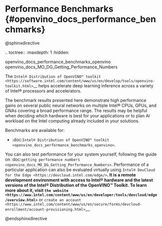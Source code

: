 # Performance Benchmarks {#openvino_docs_performance_benchmarks}

@sphinxdirective

.. toctree::
   :maxdepth: 1
   :hidden:

   openvino_docs_performance_benchmarks_openvino
   openvino_docs_MO_DG_Getting_Performance_Numbers


The `Intel® Distribution of OpenVINO™ toolkit <https://software.intel.com/content/www/us/en/develop/tools/openvino-toolkit.html>`__ 
helps accelerate deep learning inference across a variety of Intel® processors and accelerators.

The benchmark results presented here demonstrate high performance gains on several public neural networks on multiple Intel® CPUs, 
GPUs, and GNAs covering a broad performance range. The results may be helpful when deciding which hardware is best for your 
applications or to plan AI workload on the Intel computing already included in your solutions.

Benchmarks are available for:

* :doc:`Intel® Distribution of OpenVINO™ toolkit <openvino_docs_performance_benchmarks_openvino>`.

You can also test performance for your system yourself, following the guide on :doc:`getting performance numbers <openvino_docs_MO_DG_Getting_Performance_Numbers>`.
Performance of a particular application can also be evaluated virtually using `Intel® DevCloud for the Edge <https://devcloud.intel.com/edge/>`__. 
It is a remote development environment with access to Intel® hardware and the latest versions of the Intel® Distribution of the OpenVINO™ Toolkit. 
To learn more about it, visit `the website <https://www.intel.com/content/www/us/en/developer/tools/devcloud/edge/overview.html>`__ 
or `create an account <https://www.intel.com/content/www/us/en/secure/forms/devcloud-enrollment/account-provisioning.html>`__.



@endsphinxdirective


